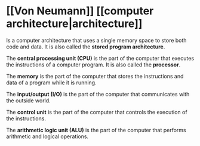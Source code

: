 # [[Von Neumann]] [[computer architecture|architecture]]

Is a computer architecture that uses a single memory space to store both code and data. It is also called the **stored program architecture**.

The **central processing unit (CPU)** is the part of the computer that executes the instructions of a computer program. It is also called the **processor**.

The **memory** is the part of the computer that stores the instructions and data of a program while it is running.

The **input/output (I/O)** is the part of the computer that communicates with the outside world.

The **control unit** is the part of the computer that controls the execution of the instructions.

The **arithmetic logic unit (ALU)** is the part of the computer that performs arithmetic and logical operations.

